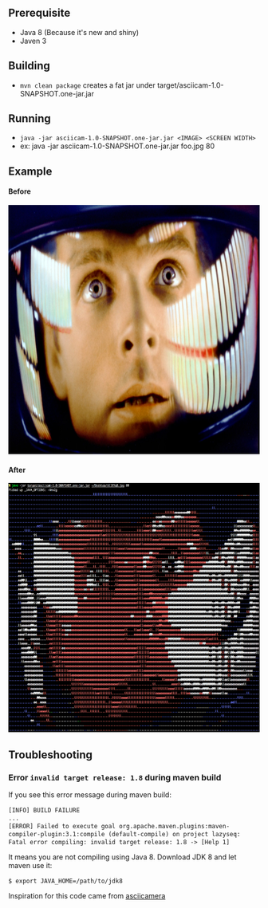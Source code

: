 ## Prerequisite

- Java 8 (Because it's new and shiny)
- Javen 3

## Building

- `mvn clean package` creates a fat jar under target/asciicam-1.0-SNAPSHOT.one-jar.jar

## Running

- `java -jar asciicam-1.0-SNAPSHOT.one-jar.jar <IMAGE> <SCREEN WIDTH>`
- ex: java -jar asciicam-1.0-SNAPSHOT.one-jar.jar foo.jpg 80

## Example

#### Before
<center><img src="/images/before.jpg" height="500px"/></center>

#### After
<center><img src="/images/after.jpg" height="500px"/></center>

## Troubleshooting

### Error `invalid target release: 1.8` during maven build

If you see this error message during maven build:

	[INFO] BUILD FAILURE
	...
	[ERROR] Failed to execute goal org.apache.maven.plugins:maven-compiler-plugin:3.1:compile (default-compile) on project lazyseq:
	Fatal error compiling: invalid target release: 1.8 -> [Help 1]

It means you are not compiling using Java 8. Download JDK 8 and let maven use it:

	$ export JAVA_HOME=/path/to/jdk8


Inspiration for this code came from [asciicamera](https://github.com/coding-with-craftsmen/asciicamera)
